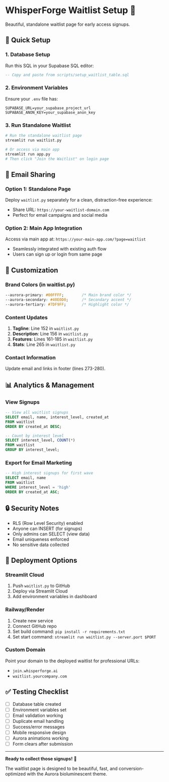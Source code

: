 # WhisperForge Waitlist Setup 🌌

Beautiful, standalone waitlist page for early access signups.

## 🚀 Quick Setup

### 1. Database Setup
Run this SQL in your Supabase SQL editor:
```sql
-- Copy and paste from scripts/setup_waitlist_table.sql
```

### 2. Environment Variables
Ensure your `.env` file has:
```env
SUPABASE_URL=your_supabase_project_url
SUPABASE_ANON_KEY=your_supabase_anon_key
```

### 3. Run Standalone Waitlist
```bash
# Run the standalone waitlist page
streamlit run waitlist.py

# Or access via main app
streamlit run app.py
# Then click "Join the Waitlist" on login page
```

## 📧 Email Sharing

### Option 1: Standalone Page
Deploy `waitlist.py` separately for a clean, distraction-free experience:
- Share URL: `https://your-waitlist-domain.com`
- Perfect for email campaigns and social media

### Option 2: Main App Integration
Access via main app at: `https://your-main-app.com/?page=waitlist`
- Seamlessly integrated with existing auth flow
- Users can sign up or login from same page

## 🎨 Customization

### Brand Colors (in waitlist.py)
```css
--aurora-primary: #00FFFF;        /* Main brand color */
--aurora-secondary: #40E0D0;      /* Secondary accent */
--aurora-tertiary: #7DF9FF;       /* Highlight color */
```

### Content Updates
1. **Tagline**: Line 152 in `waitlist.py`
2. **Description**: Line 156 in `waitlist.py`
3. **Features**: Lines 161-185 in `waitlist.py`
4. **Stats**: Line 265 in `waitlist.py`

### Contact Information
Update email and links in footer (lines 273-280).

## 📊 Analytics & Management

### View Signups
```sql
-- View all waitlist signups
SELECT email, name, interest_level, created_at 
FROM waitlist 
ORDER BY created_at DESC;

-- Count by interest level
SELECT interest_level, COUNT(*) 
FROM waitlist 
GROUP BY interest_level;
```

### Export for Email Marketing
```sql
-- High interest signups for first wave
SELECT email, name 
FROM waitlist 
WHERE interest_level = 'high' 
ORDER BY created_at ASC;
```

## 🔒 Security Notes

- RLS (Row Level Security) enabled
- Anyone can INSERT (for signups)
- Only admins can SELECT (view data)
- Email uniqueness enforced
- No sensitive data collected

## 🚀 Deployment Options

### Streamlit Cloud
1. Push `waitlist.py` to GitHub
2. Deploy via Streamlit Cloud
3. Add environment variables in dashboard

### Railway/Render
1. Create new service
2. Connect GitHub repo
3. Set build command: `pip install -r requirements.txt`
4. Set start command: `streamlit run waitlist.py --server.port $PORT`

### Custom Domain
Point your domain to the deployed waitlist for professional URLs:
- `join.whisperforge.ai`
- `waitlist.yourcompany.com`

## ✅ Testing Checklist

- [ ] Database table created
- [ ] Environment variables set
- [ ] Email validation working
- [ ] Duplicate email handling
- [ ] Success/error messages
- [ ] Mobile responsive design
- [ ] Aurora animations working
- [ ] Form clears after submission

---

**Ready to collect those signups!** 🎉

The waitlist page is designed to be beautiful, fast, and conversion-optimized with the Aurora bioluminescent theme. 